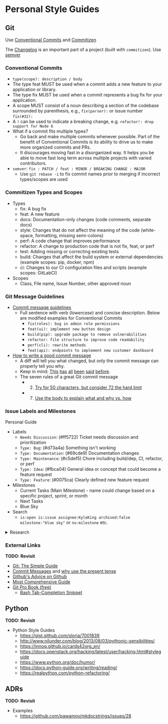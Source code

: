 # Personal Style Guides

## Git

Use [Conventional Commits](https://www.conventionalcommits.org/en/v1.0.0/) and [Commitizen](https://github.com/commitizen-tools/commitizen)

The [Changelog](https://keepachangelog.com/en/1.0.0/) is an important part of a project (built with `commitizen`). Use [semver](https://semver.org/)

### Conventional Commits

- `type(scope): description / body`
- The type feat MUST be used when a commit adds a new feature to your application or library.
- The type fix MUST be used when a commit represents a bug fix for your application.
- A scope MUST consist of a noun describing a section of the codebase surrounded by parenthesis, e.g., `fix(parser):` or issue number `fix(#32):`
- A `!` can be used to indicate a breaking change, e.g. `refactor!: drop support for Node 6`
- What if a commit fits multiple types?
    - Go back and make multiple commits whenever possible. Part of the benefit of Conventional Commits is its ability to drive us to make more organized commits and PRs.
    - It discourages moving fast in a disorganized way. It helps you be able to move fast long term across multiple projects with varied contributors.
- `semver`: `fix : PATCH / feat : MINOR / BREAKING CHANGE : MAJOR`
    - Use `git rebase -i` to fix commit names prior to merging if incorrect types/scopes are used

### Commitizen Types and Scopes

- Types
    - fix: A bug fix
    - feat: A new feature
    - docs: Documentation-only changes (code comments, separate docs)
    - style: Changes that do not affect the meaning of the code (white-space, formatting, missing semi-colons)
    - perf: A code change that improves performance
    - refactor: A change to production code that is not fix, feat, or perf
    - test: Adding missing or correcting existing tests
    - build: Changes that affect the build system or external dependencies (example scopes: pip, docker, npm)
    - ci: Changes to our CI configuration files and scripts (example scopes: GitLabCI)
- Scopes
    - Class, File name, Issue Number, other approved noun

### Git Message Guidelines

- [Commit message guidelines](https://writingfordevelopers.substack.com/p/how-to-write-a-commit-message)
    - Full sentence with verb (*lowercase*) and concise description. Below are modified examples for Conventional Commits
        - `fix(roles): bug in admin role permissions`
        - `feat(ui): implement new button design`
        - `build(pip): upgrade package to remove vulnerabilities`
        - `refactor: file structure to improve code readability`
        - `perf(cli): rewrite methods`
        - `feat(api): endpoints to implement new customer dashboard`
- [How to write a good commit message](https://chris.beams.io/posts/git-commit/)
	- A diff will tell you what changed, but only the commit message can properly tell you why.
    - Keep in mind: [This](http://tbaggery.com/2008/04/19/a-note-about-git-commit-messages.html) [has](https://www.git-scm.com/book/en/v2/Distributed-Git-Contributing-to-a-Project#_commit_guidelines) [all](https://github.com/torvalds/subsurface-for-dirk/blob/master/README.md#contributing) [been](http://who-t.blogspot.co.at/2009/12/on-commit-messages.html) [said](https://github.com/erlang/otp/wiki/writing-good-commit-messages) [before](https://github.com/spring-projects/spring-framework/blob/30bce7/CONTRIBUTING.md#format-commit-messages).
    - The seven rules of a great Git commit message
        - 2. [Try for 50 characters, but consider 72 the hard limit](https://chris.beams.io/posts/git-commit/#limit-50)
        - 7. [Use the body to explain what and why vs. how](https://chris.beams.io/posts/git-commit/#why-not-how)

### Issue Labels and Milestones

Personal Guide

- Labels
    + `Needs Discussion`: (#ff5722) Ticket needs discussion and prioritization
    + `Type: Bug`: (#d73a4a) Something isn't working
    + `Type: Documentation`: (#69cde9) Documentation changes
    + `Type: Maintenance`: (#c5def5) Chore including build/dep, CI, refactor, or perf
    + `Type: Idea`: (#fbca04) General idea or concept that could become a feature request
    + `Type: Feature`: (#0075ca) Clearly defined new feature request
- Milestones
    - Current Tasks (Main Milestone) - name could change based on a specific project, sprint, or month
    - Next Tasks
    - Blue Sky
- Search
    - `is:open is:issue assignee:KyleKing archived:false milestone:"blue sky"` or `no:milestone` etc.

<details>
<summary>Research</summary>
<ul>
<li>[Sane Github Labels](https://medium.com/@dave_lunny/sane-github-labels-c5d2e6004b63) and see [sensible-github-labels](https://github.com/Relequestual/sensible-github-labels) for full descriptions of each</li>
    <ul>
    <li>“it is much more helpful to see the status and type of all issues at a glance.”</li>
    <li>One of each:</li>
        <ul>
        <li>Status: …</li>
            <ul><li>Abandoned, Accepted, Available, Blocked, Completed, In Progress, On Hold, Pending, Review Needed, Revision Needed</li></ul>
        <li>Type: …</li>
            <ul><li>Bug, Maintenance, Question, Enhancement</li></ul>
        <li>Priority: …</li>
            <ul><li>Critical, High, Medium, Low</li></ul>
        </ul>
    </ul>
<li>[Britecharts](https://britecharts.github.io/britecharts/github-labels.html)</li>
    <ul>
    <li>Status: …</li>
        <ul>
        <li>On Review – Request that we are pondering if including or not</li>
        <li>Needs Reproducing – For bugs that need to be reproduced in order to get fixed</li>
        <li>Needs Design – Feature that needs a design</li>
        <li>Ready to Go – Issue that has been defined and is ready to get started with</li>
        <li>In Progress – Issue that is being worked on right now.</li>
        <li>Completed – Finished feature or fix</li>
        </ul>
    <li>Type: …</li>
        <ul>
        <li>Bug – An unexpected problem or unintended behavior</li>
        <li>Feature – A new feature request</li>
        <li>Maintenance – A regular maintenance chore or task, including refactors, build system, CI, performance improvements</li>
        <li>Documentation – A documentation improvement task</li>
        <li>Question – An issue or PR that needs more information or a user question</li>
        </ul>
    <li>Not Included</li>
        <ul>
        <li>Priority: They would add complexity and overhead due to the discussions, but could help with the roadmap</li>
        <li>Technology Labels: It can create too much overhead, as properly tag with technologies all the issues could be time consuming</li>
        </ul>
    </ul>
<li>[Ian Bicking Blog](https://www.ianbicking.org/blog/2014/03/use-github-issues-to-organize-a-project.html)</li>
    <ul>
    <li>Milestone Overview</li>
        <ul>
        <li>What are we doing right now?</li>
        <li>What aren’t we doing right now?</li>
            <ul>
            <li>2a. Stuff we’ll probably do soon</li>
            <li>2b. Stuff we probably won’t do soon</li>
            </ul>
        <li>What aren’t we sure about?</li>
        </ul>
    <li>Milestone Descriptions</li>
        <ul>
        <li>Stuff we are doing right now: this is the “main” milestone. We give it a name (like Alpha 2 or Strawberry Rhubarb Pie) and we write down what we are trying to accomplish with the milestone. We create a new milestone when we are ready for the next iteration.</li>
        <li>Stuff we’ll probably do soon: this is a standing “**Next Tasks**” milestone. We never change or rename this milestone.</li>
            <ul><li>We use a permanent “Next Tasks” milestone (as opposed to renaming it to “Alpha 3” or actual-next-iteration milestone) because we don’t want to presume or default to including something in the real next iteration. When we’re ready to start planning the next iteration we’ll create a new milestone, and only deliberately move things into that milestone.</li></ul>
        <li>Stuff we probably won’t do soon: this is a standing “**Blue Sky**” milestone. We refer to these tickets and sometimes look through them, but they are easy to ignore, somewhat intentionally ignored.</li>
        <li>What aren’t we sure about?: issues with no milestone.</li>
        </ul>
    <li>Label: “Needs Discussion” - (addressed in a triage meeting) - use liberally for either big or small tickets</li>
    <li>“It’s better to give people more power: it’s actually helpful if people can overreach because it is an opportunity to establish where the limits really are and what purpose those limits have”</li>
    </ul>
</ul>
</details>

### External Links

**TODO: Revisit**

- [Git: The Simple Guide][1]
- [Commit Messages][2] and [why use the present tense](https://news.ycombinator.com/item?id=8874177)
- [Github's Advice on Github](https://github.com/erlang/otp/wiki/Writing-good-commit-messages)
- [Most Comprehensive Guide](https://chris.beams.io/posts/git-commit/)
- [Git Pro Book (free)](https://git-scm.com/book/en/v2)
    - [Bash Tab-Completion Snippet](https://git-scm.com/book/en/v2/Appendix-A%3A-Git-in-Other-Environments-Git-in-Bash)

[1]: http://rogerdudler.github.io/git-guide/
[2]: https://github.com/atom/atom/blob/master/CONTRIBUTING.md#styleguides

## Python

**TODO: Revisit**

- Python Style Guides
    - https://gist.github.com/sloria/7001839
    - http://www.nilunder.com/blog/2013/08/03/pythonic-sensibilities/
    - https://innoq.github.io/cards42org_en/
    - https://docs.openstack.org/hacking/latest/user/hacking.html#styleguide
    - https://www.python.org/doc/humor/
    - https://docs.python-guide.org/writing/reading/
    - https://realpython.com/python-refactoring/

## ADRs

**TODO: Revisit**

- Examples
    - https://github.com/pawamoy/mkdocstrings/issues/28
